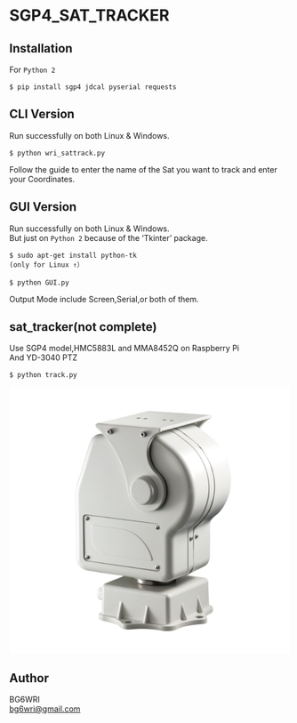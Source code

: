 # SGP4_SAT_TRACKER

## Installation
For ```Python 2```
```
$ pip install sgp4 jdcal pyserial requests
```


## CLI Version
Run successfully on both Linux & Windows.  
```
$ python wri_sattrack.py
```
Follow the guide to enter the name of the Sat you want to track and enter your Coordinates.  


## GUI Version
Run successfully on both Linux & Windows.   
But just on ```Python 2``` because of the ‘Tkinter’ package.  
```
$ sudo apt-get install python-tk
(only for Linux ↑）

$ python GUI.py
```
Output Mode include Screen,Serial,or both of them.  

## sat_tracker(not complete)
Use SGP4 model,HMC5883L and MMA8452Q on Raspberry Pi  
And YD-3040 PTZ  
```
$ python track.py
```
![avatar](/image/YD-3040.jpg)
## Author
BG6WRI  
 <bg6wri@gmail.com>  

